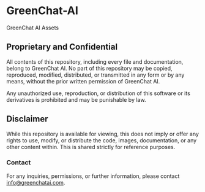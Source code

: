 # GreenChat-AI
GreenChat AI Assets

## Proprietary and Confidential
All contents of this repository, including every file and documentation, belong to GreenChat AI. No part of this repository may be copied, reproduced, modified, distributed, or transmitted in any form or by any means, without the prior written permission of GreenChat AI.

Any unauthorized use, reproduction, or distribution of this software or its derivatives is prohibited and may be punishable by law.

## Disclaimer
While this repository is available for viewing, this does not imply or offer any rights to use, modify, or distribute the code, images, documentation, or any other content within. This is shared strictly for reference purposes.

### Contact
For any inquiries, permissions, or further information, please contact info@greenchatai.com.
